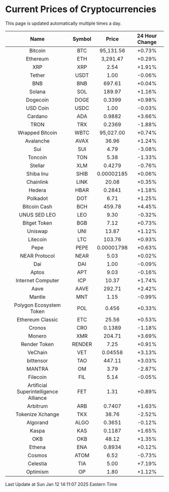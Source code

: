 # Current Prices of Cryptocurrencies
This page is updated automatically multiple times a day.

| Name | Symbol | Price | 24 Hour Change |
| :---: |:---:| :---: | :---: |
| Bitcoin | BTC | 95,131.56 | +0.73% |
| Ethereum | ETH | 3,291.47 | +0.29% |
| XRP | XRP | 2.54 | +1.91% |
| Tether | USDT | 1.00 | -0.06% |
| BNB | BNB | 697.61 | +0.04% |
| Solana | SOL | 189.97 | +1.16% |
| Dogecoin | DOGE | 0.3399 | +0.98% |
| USD Coin | USDC | 1.00 | -0.03% |
| Cardano | ADA | 0.9882 | +3.66% |
| TRON | TRX | 0.2369 | -1.88% |
| Wrapped Bitcoin | WBTC | 95,027.00 | +0.74% |
| Avalanche | AVAX | 36.96 | +1.24% |
| Sui | SUI | 4.79 | -3.08% |
| Toncoin | TON | 5.38 | -1.33% |
| Stellar | XLM | 0.4279 | -0.76% |
| Shiba Inu | SHIB | 0.00002185 | +0.06% |
| Chainlink | LINK | 20.08 | +0.35% |
| Hedera | HBAR | 0.2841 | +1.18% |
| Polkadot | DOT | 6.71 | +1.25% |
| Bitcoin Cash | BCH | 459.78 | +4.45% |
| UNUS SED LEO | LEO | 9.30 | -0.32% |
| Bitget Token | BGB | 7.12 | +0.73% |
| Uniswap | UNI | 13.87 | +1.12% |
| Litecoin | LTC | 103.76 | +0.93% |
| Pepe | PEPE | 0.00001798 | +0.63% |
| NEAR Protocol | NEAR | 5.03 | +0.02% |
| Dai | DAI | 1.00 | -0.09% |
| Aptos | APT | 9.03 | -0.16% |
| Internet Computer | ICP | 10.37 | +1.74% |
| Aave | AAVE | 292.71 | +2.42% |
| Mantle | MNT | 1.15 | -0.99% |
| Polygon Ecosystem Token | POL | 0.456 | +0.33% |
| Ethereum Classic | ETC | 25.56 | +0.53% |
| Cronos | CRO | 0.1389 | -1.18% |
| Monero | XMR | 204.71 | +3.69% |
| Render Token | RENDER | 7.25 | +0.91% |
| VeChain | VET | 0.04558 | +3.13% |
| bittensor | TAO | 447.11 | +3.03% |
| MANTRA | OM | 3.79 | -2.87% |
| Filecoin | FIL | 5.14 | -0.05% |
| Artificial Superintelligence Alliance | FET | 1.31 | +0.89% |
| Arbitrum | ARB | 0.7407 | +1.63% |
| Tokenize Xchange | TKX | 38.76 | -2.52% |
| Algorand | ALGO | 0.3651 | -0.12% |
| Kaspa | KAS | 0.1187 | +1.65% |
| OKB | OKB | 48.12 | +1.35% |
| Ethena | ENA | 0.8934 | +0.12% |
| Cosmos | ATOM | 6.52 | -0.73% |
| Celestia | TIA | 5.00 | +7.19% |
| Optimism | OP | 1.80 | +1.12% |

Last Update at Sun Jan 12 14:11:07 2025 Eastern Time
